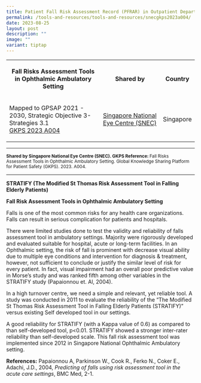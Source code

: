 ```yaml
---
title: Patient Fall Risk Assessment Record (PFRAR) in Outpatient Department
permalink: /tools-and-resources/tools-and-resources/snecgkps2023a004/
date: 2023-08-25
layout: post
description: ""
image: ""
variant: tiptap
---
```

<table>
<tbody>
<tr>
<th rowspan="1" colspan="1">
<p>Fall Risks Assessment Tools in Ophthalmic Ambulatory Setting</p>
</th>
<th rowspan="1" colspan="1">
<p>Shared by</p>
</th>
<th rowspan="1" colspan="1">
<p>Country</p>
</th>
</tr>
<tr>
<td rowspan="1" colspan="1">
<p>Mapped to GPSAP 2021 - 2030, Strategic Objective 3- Strategies 3.1
<br><a href="/files/gkps_2023-a004.pdf" rel="noopener noreferrer nofollow" target="_blank">GKPS 2023 A004</a>
</p>
</td>
<td rowspan="1" colspan="1">
<p><a href="https://www.snec.com.sg/" rel="noopener noreferrer nofollow" target="_blank">Singapore National Eye Centre (SNEC)</a>
</p>
</td>
<td rowspan="1" colspan="1">
<p>Singapore</p>
</td>
</tr>
</tbody>
</table>
<hr>
<p><strong><sub>Shared by Singapore National Eye Centre (SNEC). GKPS Reference: </sub></strong><sub>Fall Risks Assessment Tools in Ophthalmic Ambulatory Setting. Global Knowledge Sharing Platform for Patient Safety (GKPS). 2023. A004.</sub>
</p>
<hr>
<p><strong>STRATIFY (The Modified St Thomas Risk Assessment Tool in Falling Elderly Patients)</strong>
</p>
<p><strong>Fall Risk Assessment Tools in Ophthalmic Ambulatory Setting</strong>
</p>
<p>Falls is one of the most common risks for any health care organizations.
Falls can result in serious complication for patients and hospitals.</p>
<p>There were limited studies done to test the validity and reliability of
falls assessment tool in ambulatory settings. Majority were rigorously
developed and evaluated suitable for hospital, acute or long-term facilities.
In an Ophthalmic setting, the risk of fall is prominent with decrease visual
ability due to multiple eye conditions and intervention for diagnosis &amp;
treatment, however, not sufficient to conclude or justify the similar level
of risk for every patient. In fact, visual impairment had an overall poor
predictive value in Morse’s study and was ranked fifth among other variables
in the STRATIFY study (Papaionnou et. Al, 2004).</p>
<p>In a high turnover centre, we need a simple and relevant, yet reliable
tool. A study was conducted in 2011 to evaluate the reliability of the
“The Modified St Thomas Risk Assessment Tool in Falling Elderly Patients
(STRATIFY)” versus existing Self developed tool in our settings.</p>
<p>A good reliability for STRATIFY (with a Kappa value of 0.6) as compared
to than self-developed tool, p&lt;0.01. STRATIFY showed a stronger inter-rater
reliability than self-developed scale. This fall risk assessment tool was
implemented since 2012 in Singapore National Ophthalmic Ambulatory setting.</p>
<p><strong>References:</strong> Papaionnou A, Parkinson W., Cook R., Ferko
N., Coker E., Adachi, J.D., 2004, <em>Predicting of falls using risk assessment tool in the acute care settings</em>,
BMC Med, 2-1.</p>